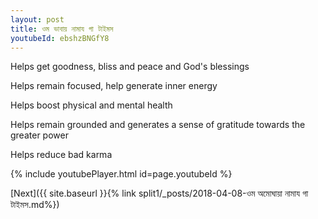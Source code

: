 ```yaml
---
layout: post
title: ওম ভাবায় নামায গা টাইমস
youtubeId: ebshzBNGfY8
---
```

 
 
Helps get goodness, bliss and peace and God's blessings
 
Helps remain focused, help generate inner energy 
 
Helps boost physical and mental health 
 
Helps remain grounded and generates a sense of gratitude towards the greater power 
 
Helps reduce bad karma
 
 
 
 


{% include youtubePlayer.html id=page.youtubeId %}
 
[Next]({{ site.baseurl }}{% link  split1/_posts/2018-04-08-ওম অমোঘায়া নামায গা টাইমস.md%})
 
